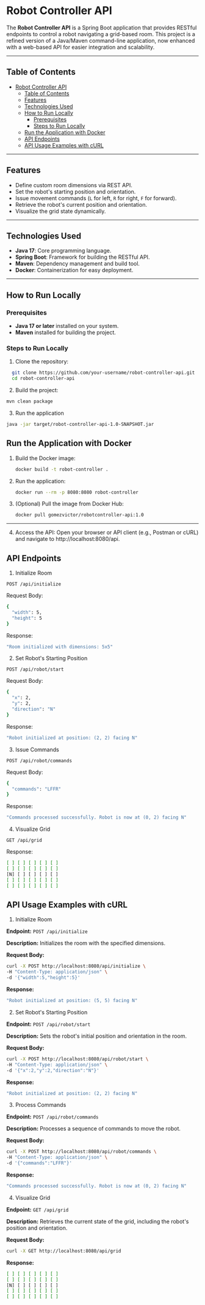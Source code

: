 # Robot Controller API

The **Robot Controller API** is a Spring Boot application that provides RESTful endpoints to control a robot navigating a grid-based room. This project is a refined version of a Java/Maven command-line application, now enhanced with a web-based API for easier integration and scalability.

---

## Table of Contents

- [Robot Controller API](#robot-controller-api)
  - [Table of Contents](#table-of-contents)
  - [Features](#features)
  - [Technologies Used](#technologies-used)
  - [How to Run Locally](#how-to-run-locally)
    - [Prerequisites](#prerequisites)
    - [Steps to Run Locally](#steps-to-run-locally)
  - [Run the Application with Docker](#run-the-application-with-docker)
  - [API Endpoints](#api-endpoints)
  - [API Usage Examples with cURL](#api-usage-examples-with-curl)

---

## Features

- Define custom room dimensions via REST API.
- Set the robot's starting position and orientation.
- Issue movement commands (`L` for left, `R` for right, `F` for forward).
- Retrieve the robot's current position and orientation.
- Visualize the grid state dynamically.

---

## Technologies Used

- **Java 17**: Core programming language.
- **Spring Boot**: Framework for building the RESTful API.
- **Maven**: Dependency management and build tool.
- **Docker**: Containerization for easy deployment.

---

## How to Run Locally

### Prerequisites

- **Java 17 or later** installed on your system.
- **Maven** installed for building the project.

### Steps to Run Locally

1. Clone the repository:

```bash
  git clone https://github.com/your-username/robot-controller-api.git
  cd robot-controller-api

```

2. Build the project:

```bash
mvn clean package

```

3. Run the application

```bash
java -jar target/robot-controller-api-1.0-SNAPSHOT.jar

```

## Run the Application with Docker

1. Build the Docker image:

   ```bash
   docker build -t robot-controller .
   ```

2. Run the application:

   ```bash
   docker run --rm -p 8080:8080 robot-controller
   ```

3. (Optional) Pull the image from Docker Hub:

   ```bash
   docker pull gomezvictor/robotcontroller-api:1.0
   ```

---

4. Access the API: Open your browser or API client (e.g., Postman or cURL) and navigate to http://localhost:8080/api.

## API Endpoints

1. Initialize Room

`POST /api/initialize`

Request Body:

```bash
{
  "width": 5,
  "height": 5
}

```

Response:

```bash
"Room initialized with dimensions: 5x5"

```

2. Set Robot's Starting Position

`POST /api/robot/start`

Request Body:

```bash
{
  "x": 2,
  "y": 2,
  "direction": "N"
}

```

Response:

```bash
"Robot initialized at position: (2, 2) facing N"

```

3. Issue Commands

`POST /api/robot/commands`

Request Body:

```bash
{
  "commands": "LFFR"
}

```

Response:

```bash
"Commands processed successfully. Robot is now at (0, 2) facing N"

```

4. Visualize Grid

`GET /api/grid`

Response:

```bash
[ ] [ ] [ ] [ ] [ ]
[ ] [ ] [ ] [ ] [ ]
[N] [ ] [ ] [ ] [ ]
[ ] [ ] [ ] [ ] [ ]
[ ] [ ] [ ] [ ] [ ]

```

## API Usage Examples with cURL

1. Initialize Room

**Endpoint:** `POST /api/initialize`

**Description:** Initializes the room with the specified dimensions.

**Request Body:**

```bash
curl -X POST http://localhost:8080/api/initialize \
-H "Content-Type: application/json" \
-d '{"width":5,"height":5}'

```

**Response:**

```bash
"Robot initialized at position: (5, 5) facing N"
```

2. Set Robot's Starting Position

**Endpoint:** `POST /api/robot/start`

**Description:** Sets the robot's initial position and orientation in the room.

**Request Body:**

```bash
curl -X POST http://localhost:8080/api/robot/start \
-H "Content-Type: application/json" \
-d '{"x":2,"y":2,"direction":"N"}'

```

**Response:**

```bash
"Robot initialized at position: (2, 2) facing N"
```

3. Process Commands

**Endpoint:** `POST /api/robot/commands`

**Description:** Processes a sequence of commands to move the robot.

**Request Body:**

```bash
curl -X POST http://localhost:8080/api/robot/commands \
-H "Content-Type: application/json" \
-d '{"commands":"LFFR"}'

```

**Response:**

```bash
"Commands processed successfully. Robot is now at (0, 2) facing N"
```

4. Visualize Grid

**Endpoint:** `GET /api/grid`

**Description:** Retrieves the current state of the grid, including the robot's position and orientation.

**Request Body:**

```bash
curl -X GET http://localhost:8080/api/grid

```

**Response:**

```bash
[ ] [ ] [ ] [ ] [ ]
[ ] [ ] [ ] [ ] [ ]
[N] [ ] [ ] [ ] [ ]
[ ] [ ] [ ] [ ] [ ]
[ ] [ ] [ ] [ ] [ ]
```
